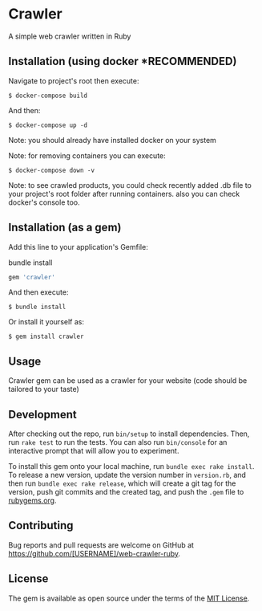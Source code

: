 # Crawler

A simple web crawler written in Ruby

## Installation (using docker *RECOMMENDED)

Navigate to project's root then execute:

    $ docker-compose build

And then:

    $ docker-compose up -d

Note: you should already have installed docker on your system

Note: for removing containers you can execute:

    $ docker-compose down -v

Note: to see crawled products, you could check recently added .db file to your project's root folder after running containers. also you can check docker's console too.   

## Installation (as a gem)

Add this line to your application's Gemfile:

bundle install

```ruby
gem 'crawler'
```

And then execute:

    $ bundle install

Or install it yourself as:

    $ gem install crawler

## Usage

Crawler gem can be used as a crawler for your website (code should be tailored to your taste)

## Development

After checking out the repo, run `bin/setup` to install dependencies. Then, run `rake test` to run the tests. You can also run `bin/console` for an interactive prompt that will allow you to experiment.

To install this gem onto your local machine, run `bundle exec rake install`. To release a new version, update the version number in `version.rb`, and then run `bundle exec rake release`, which will create a git tag for the version, push git commits and the created tag, and push the `.gem` file to [rubygems.org](https://rubygems.org).

## Contributing

Bug reports and pull requests are welcome on GitHub at https://github.com/[USERNAME]/web-crawler-ruby.

## License

The gem is available as open source under the terms of the [MIT License](https://opensource.org/licenses/MIT).
